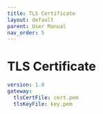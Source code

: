 ```yaml
---
title: TLS Certificate
layout: default
parent: User Manual
nav_order: 5
---
```



# TLS Certificate



```yaml
version: 1.0
gateway:
  tlsCertFile: cert.pem
  tlsKeyFile: key.pem
```

